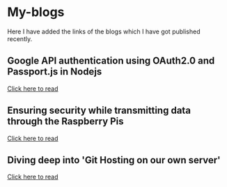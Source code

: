 # My-blogs
Here I have added the links of the blogs which I have got published recently.

## Google API authentication using OAuth2.0 and Passport.js in Nodejs
[Click here to read](https://medium.com/@ishukhanchi/google-api-authentication-using-oauth2-0-and-passport-js-in-nodejs-7b2d9b73c513)

## Ensuring security while transmitting data through the Raspberry Pis
[Click here to read](https://medium.com/@ishukhanchi/ensuring-security-while-transmitting-data-through-the-raspberry-pis-f1f33b87333b)

## Diving deep into 'Git Hosting on our own server'
[Click here to read](https://medium.com/@ishukhanchi/diving-deep-into-git-hosting-on-our-own-server-681a5c3a0cff)
